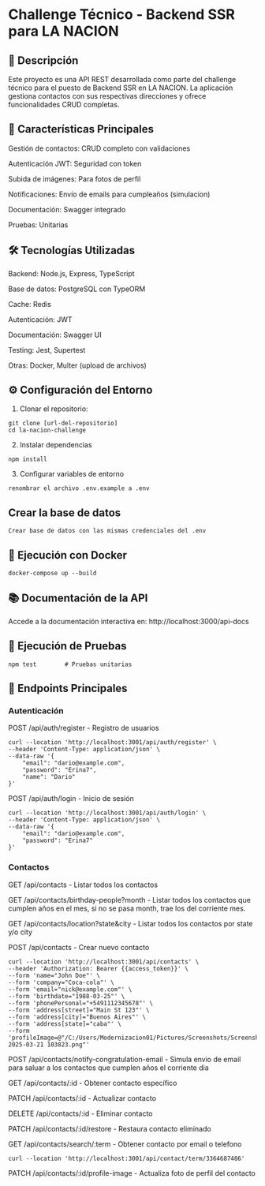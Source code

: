 # Challenge Técnico - Backend SSR para LA NACION

## 📝 Descripción

Este proyecto es una API REST desarrollada como parte del challenge técnico para el puesto de Backend SSR en LA NACION. La aplicación gestiona contactos con sus respectivas direcciones y ofrece funcionalidades CRUD completas.

## 🚀 Características Principales

Gestión de contactos: CRUD completo con validaciones

Autenticación JWT: Seguridad con token

Subida de imágenes: Para fotos de perfil

Notificaciones: Envío de emails para cumpleaños (simulacion)

Documentación: Swagger integrado

Pruebas: Unitarias

## 🛠 Tecnologías Utilizadas

Backend: Node.js, Express, TypeScript

Base de datos: PostgreSQL con TypeORM

Cache: Redis

Autenticación: JWT

Documentación: Swagger UI

Testing: Jest, Supertest

Otras: Docker, Multer (upload de archivos)

## ⚙️ Configuración del Entorno

1. Clonar el repositorio:

```
git clone [url-del-repositorio]
cd la-nacion-challenge
```

2. Instalar dependencias

```
npm install
```

3. Configurar variables de entorno

```
renombrar el archivo .env.example a .env
```

## Crear la base de datos

```
Crear base de datos con las mismas credenciales del .env
```

## 🐳 Ejecución con Docker

```
docker-compose up --build
```

## 📚 Documentación de la API

Accede a la documentación interactiva en:
http://localhost:3000/api-docs

## 🧪 Ejecución de Pruebas

```
npm test        # Pruebas unitarias
```

## 🌟 Endpoints Principales

### Autenticación

POST /api/auth/register - Registro de usuarios

```
curl --location 'http://localhost:3001/api/auth/register' \
--header 'Content-Type: application/json' \
--data-raw '{
    "email": "dario@example.com",
    "password": "Erina7",
    "name": "Dario"
}'
```

POST /api/auth/login - Inicio de sesión

```
curl --location 'http://localhost:3001/api/auth/login' \
--header 'Content-Type: application/json' \
--data-raw '{
    "email": "dario@example.com",
    "password": "Erina7"
}'
```

### Contactos

GET /api/contacts - Listar todos los contactos

GET /api/contacts/birthday-people?month - Listar todos los contactos que cumplen años en el mes, si no se pasa month, trae los del corriente mes.

GET /api/contacts/location?state&city - Listar todos los contactos por state y/o city

POST /api/contacts - Crear nuevo contacto

```
curl --location 'http://localhost:3001/api/contacts' \
--header 'Authorization: Bearer {{access_token}}' \
--form 'name="John Doe"' \
--form 'company="Coca-cola"' \
--form 'email="nick@example.com"' \
--form 'birthdate="1988-03-25"' \
--form 'phonePersonal="+5491112345678"' \
--form 'address[street]="Main St 123"' \
--form 'address[city]="Buenos Aires"' \
--form 'address[state]="caba"' \
--form 'profileImage=@"/C:/Users/Modernizacion01/Pictures/Screenshots/Screenshot 2025-03-21 103823.png"'
```

POST /api/contacts/notify-congratulation-email - Simula envio de email para saluar a los contactos que cumplen años el corriente dia

GET /api/contacts/:id - Obtener contacto específico

PATCH /api/contacts/:id - Actualizar contacto

DELETE /api/contacts/:id - Eliminar contacto

PATCH /api/contacts/:id/restore - Restaura contacto eliminado

GET /api/contacts/search/:term - Obtener contacto por email o telefono

```
curl --location 'http://localhost:3001/api/contact/term/3364687486'
```

PATCH /api/contacts/:id/profile-image - Actualiza foto de perfil del contacto
